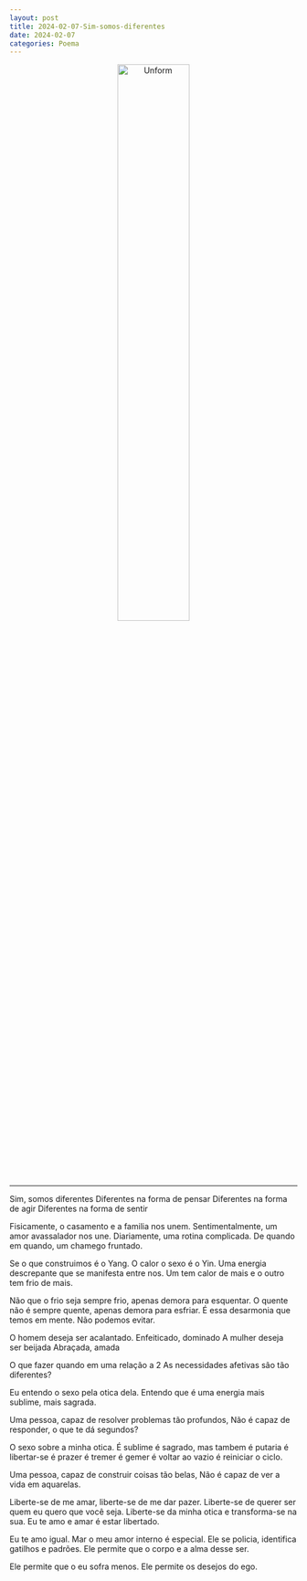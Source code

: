 ```yaml
---
layout: post
title: 2024-02-07-Sim-somos-diferentes
date: 2024-02-07
categories: Poema
---
```


<p align="center">
<img src="{{ site.baseurl }}/images/2024-02-07-Sim-somos-diferentes.webp" 
height="50%" width="50%" alt="Unform" />
</p>

---

Sim, somos diferentes
Diferentes na forma de pensar
Diferentes na forma de agir
Diferentes na forma de sentir

Fisicamente, o casamento e a familia nos unem.
Sentimentalmente, um amor avassalador nos une.
Diariamente, uma rotina complicada.
De quando em quando, um chamego fruntado.

Se o que construimos é o Yang.
O calor o sexo é o Yin.
Uma energia descrepante que se manifesta entre nos.
Um tem calor de mais e o outro tem frio de mais.

Não que o frio seja sempre frio, apenas demora para esquentar.
O quente não é sempre quente, apenas demora para esfriar.
É essa desarmonia que temos em mente.
Não podemos evitar.

O homem deseja ser acalantado.
Enfeiticado, dominado
A mulher deseja ser beijada
Abraçada, amada

O que fazer quando em uma relação a 2
As necessidades afetivas são tão diferentes?

Eu entendo o sexo pela otica dela.
Entendo que é uma energia mais sublime, mais sagrada.

Uma pessoa, capaz de resolver problemas tão profundos,
Não é capaz de responder, o que te dá segundos?

O sexo sobre a minha otica.
É sublime é sagrado, mas tambem é putaria é libertar-se é prazer é tremer é gemer é voltar ao vazio é reiniciar o ciclo.

Uma pessoa, capaz de construir coisas tão belas,
Não é capaz de ver a vida em aquarelas.

Liberte-se de me amar, liberte-se de me dar pazer.
Liberte-se de querer ser quem eu quero que você seja.
Liberte-se da minha otica e transforma-se na sua.
Eu te amo e amar é estar libertado.

Eu te amo igual.
Mar o meu amor interno é especial.
Ele se policia, identifica gatilhos e padrões.
Ele permite que o corpo e a alma desse ser.

Ele permite que o eu sofra menos.
Ele permite os desejos do ego.